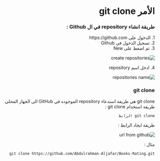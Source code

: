 ﻿# <div dir=rtl> الأمر git clone</div>



### <div dir=rtl> طريقة انشاء repository في ال Github : </div>
<div dir=rtl> 
 1. الدخول على https://github.com  
<div dir=rtl> 
 2. تسجيل الدخول في Github
 <div dir=rtl> 
 3. ثم اضغط على New 

![create repositories ](https://res.cloudinary.com/duuconncq/image/upload/v1618391490/Screenshot_2021-04-14_121020_sbp9mr.png)

 <div dir=rtl>
4. ادخل اسم repository 

![repositories  name](https://res.cloudinary.com/duuconncq/image/upload/v1618391705/Screenshot_2021-04-14_121350_LI_by1lpf.jpg)

###  <div dir=rtl>git clone </div>
<div dir=rtl>git clone هي طريقة استدعاء repository الموجوده في  GitHub الى  الجهاز المحلي </div>

<div dir=rtl>طريقة استخدام git clone : </div>

`git clone الرابط`

<div dir=rtl> طريقة ايجاد الرابط  :  </div>

![url from github](https://res.cloudinary.com/duuconncq/image/upload/v1618392523/Screenshot_2021-04-14_122756_gtr0f8.png)


<div dir=rtl> مثال :   </div>

`git clone https://github.com/Abdulrahman-Aljafar/Books-Rating.git`

</div>
 



